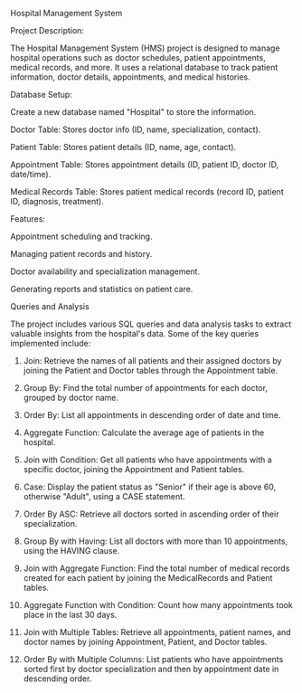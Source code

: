 Hospital Management System

Project Description:

The Hospital Management System (HMS) project is designed to manage hospital operations such as doctor schedules, patient appointments, medical records, and more. It uses a relational database to track patient information, doctor details, appointments, and medical histories.

Database Setup:

Create a new database named "Hospital" to store the information.

Doctor Table: Stores doctor info (ID, name, specialization, contact).

Patient Table: Stores patient details (ID, name, age, contact).

Appointment Table: Stores appointment details (ID, patient ID, doctor ID, date/time).

Medical Records Table: Stores patient medical records (record ID, patient ID, diagnosis, treatment).

Features:

Appointment scheduling and tracking.

Managing patient records and history.

Doctor availability and specialization management.

Generating reports and statistics on patient care. 

Queries and Analysis

The project includes various SQL queries and data analysis tasks to extract valuable insights from the hospital's data. Some of the key queries implemented include:

1. Join: Retrieve the names of all patients and their assigned doctors by joining the Patient and Doctor tables through the Appointment table.


2. Group By: Find the total number of appointments for each doctor, grouped by doctor name.


3. Order By: List all appointments in descending order of date and time.


4. Aggregate Function: Calculate the average age of patients in the hospital.


5. Join with Condition: Get all patients who have appointments with a specific doctor, joining the Appointment and Patient tables.


6. Case: Display the patient status as "Senior" if their age is above 60, otherwise "Adult", using a CASE statement.


7. Order By ASC: Retrieve all doctors sorted in ascending order of their specialization.


8. Group By with Having: List all doctors with more than 10 appointments, using the HAVING clause.


9. Join with Aggregate Function: Find the total number of medical records created for each patient by joining the MedicalRecords and Patient tables.


10. Aggregate Function with Condition: Count how many appointments took place in the last 30 days.


11. Join with Multiple Tables: Retrieve all appointments, patient names, and doctor names by joining Appointment, Patient, and Doctor tables.


12. Order By with Multiple Columns: List patients who have appointments sorted first by doctor specialization and then by appointment date in descending order.





